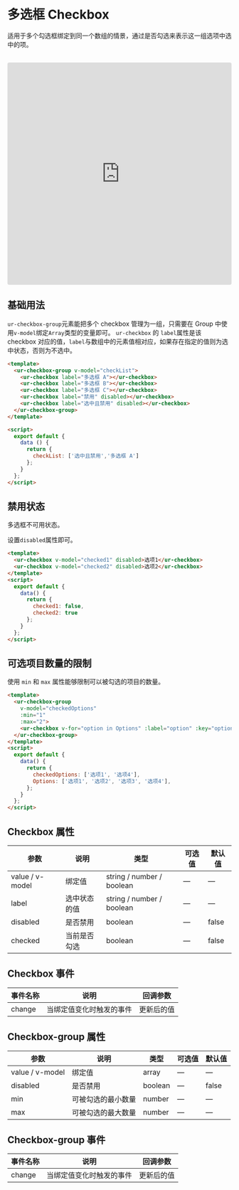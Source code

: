<script setup>
  import CheckboxDemo from '../../src/components/checkbox.vue';
</script>
# 多选框 Checkbox
适用于多个勾选框绑定到同一个数组的情景，通过是否勾选来表示这一组选项中选中的项。

<CheckboxDemo />
<br />

<iframe src="https://codesandbox.io/embed/gifted-moser-n7fb0?fontsize=14&hidenavigation=1&module=%2Fsrc%2FApp.vue&theme=dark"
     style="width:100%; height:500px; border:0; border-radius: 4px; overflow:hidden;"
     title="gifted-moser-n7fb0"
     allow="accelerometer; ambient-light-sensor; camera; encrypted-media; geolocation; gyroscope; hid; microphone; midi; payment; usb; vr; xr-spatial-tracking"
     sandbox="allow-forms allow-modals allow-popups allow-presentation allow-same-origin allow-scripts"
   ></iframe>

## 基础用法

`ur-checkbox-group`元素能把多个 checkbox 管理为一组，只需要在 Group 中使用`v-model`绑定`Array`类型的变量即可。 `ur-checkbox` 的 `label`属性是该 checkbox 对应的值，`label`与数组中的元素值相对应，如果存在指定的值则为选中状态，否则为不选中。

```html
<template>
  <ur-checkbox-group v-model="checkList">
    <ur-checkbox label="多选框 A"></ur-checkbox>
    <ur-checkbox label="多选框 B"></ur-checkbox>
    <ur-checkbox label="多选框 C"></ur-checkbox>
    <ur-checkbox label="禁用" disabled></ur-checkbox>
    <ur-checkbox label="选中且禁用" disabled></ur-checkbox>
  </ur-checkbox-group>
</template>

<script>
  export default {
    data () {
      return {
        checkList: ['选中且禁用','多选框 A']
      };
    }
  };
</script>
```



## 禁用状态

多选框不可用状态。

设置`disabled`属性即可。

```html
<template>
  <ur-checkbox v-model="checked1" disabled>选项1</ur-checkbox>
  <ur-checkbox v-model="checked2" disabled>选项2</ur-checkbox>
</template>
<script>
  export default {
    data() {
      return {
        checked1: false,
        checked2: true
      };
    }
  };
</script>
```



## 可选项目数量的限制

使用 `min` 和 `max` 属性能够限制可以被勾选的项目的数量。

```html
<template>
  <ur-checkbox-group
    v-model="checkedOptions"
    :min="1"
    :max="2">
    <ur-checkbox v-for="option in Options" :label="option" :key="option">{{option}}</ur-checkbox>
  </ur-checkbox-group>
</template>
<script>
  export default {
    data() {
      return {
        checkedOptions: ['选项1', '选项4'],
        Options: ['选项1', '选项2', '选项3', '选项4'],
      };
    }
  };
</script>
```



## Checkbox 属性
| 参数      | 说明    | 类型      | 可选值       | 默认值   |
|---------- |-------- |---------- |-------------  |-------- |
| value / v-model | 绑定值 | string / number / boolean | — | — |
| label     | 选中状态的值 | string / number / boolean  |       —        |     —    |
| disabled  | 是否禁用    | boolean   |  — | false   |
| checked  | 当前是否勾选    | boolean   |  — | false   |

## Checkbox 事件
| 事件名称      | 说明    | 回调参数      |
|---------- |-------- |---------- |
| change  | 当绑定值变化时触发的事件 | 更新后的值 |

## Checkbox-group 属性
| 参数      | 说明    | 类型      | 可选值       | 默认值   |
|---------- |-------- |---------- |-------------  |-------- |
| value / v-model | 绑定值 | array | — | — |
| disabled  | 是否禁用    | boolean   | — | false   |
| min     | 可被勾选的最小数量 | number    |       —        |     —    |
| max     | 可被勾选的最大数量   | number    |       —        |     —    |

## Checkbox-group 事件
| 事件名称      | 说明    | 回调参数      |
|---------- |-------- |---------- |
| change  | 当绑定值变化时触发的事件 | 更新后的值 |